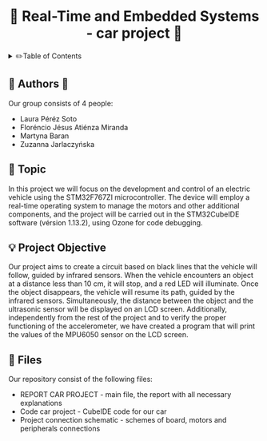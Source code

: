 <!-- Improved compatibility of back to top link: See: https://github.com/othneildrew/Best-README-Template/pull/73 -->
<a name="readme-top"></a>
<!--
*** Thanks for checking out the Best-README-Template. If you have a suggestion
*** that would make this better, please fork the repo and create a pull request
*** or simply open an issue with the tag "enhancement".
*** Don't forget to give the project a star!
*** Thanks again! Now go create something AMAZING! :D
-->
<h1 align="center"> 🚗 Real-Time and Embedded Systems - car project  🚗  </h1>

<!-- TABLE OF CONTENTS -->
<details>
  <summary> ✏️Table of Contents</summary>
  <ol>
    <li>
      <a href="#authors">Authors</a>
    </li>
    <li>
      <a href="#topic">Topic</a>
    </li>
    <li>
      <a href="#Project Objective">Project Objective</a>
    </li>
    <li><a href="#Files">Files</a>
    </li>
    </ul></li>
  </ol>
</details>



<!-- ABOUT THE PROJECTS -->
## 	👩 Authors 👨

Our group consists of 4 people:
* Laura Péréz Soto
* Floréncio Jésus Atiénza Miranda
* Martyna Baran
* Zuzanna Jarlaczyńska



<!-- GETTING STARTED -->
## 📖 Topic

In this project we will focus on the development and control of an electric vehicle using the STM32F767ZI microcontroller. The device will employ a real-time operating system to manage the motors and other additional components, and the project will be carried out in the STM32CubeIDE software (vérsion 1.13.2), using Ozone for code debugging.

<!-- project objective -->
## 💡 Project Objective
Our project aims to create a circuit based on black lines that the vehicle will follow, guided by infrared sensors. When the vehicle encounters an object at a distance less than 10 cm, it will stop, and a red LED will illuminate. Once the object disappears, the vehicle will resume its path, guided by the infrared sensors. Simultaneously, the distance between the object and the ultrasonic sensor will be displayed on an LCD screen. Additionally, independently from the rest of the project and to verify the proper functioning of the accelerometer, we have created a program that will print the values of the MPU6050 sensor on the LCD screen.

<!-- files -->
## 📁 Files
Our repository consist of the following files:
* REPORT CAR PROJECT - main file, the report with all necessary explanations 
* Code car project - CubeIDE code for our car
* Project connection schematic - schemes of board, motors and peripherals connections



